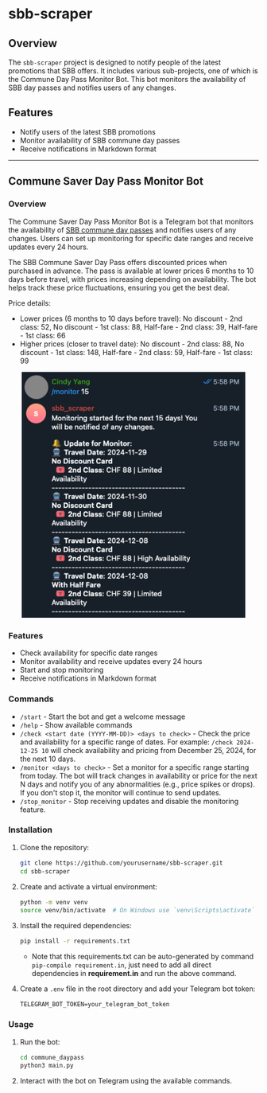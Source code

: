 # sbb-scraper

## Overview
The `sbb-scraper` project is designed to notify people of the latest promotions that SBB offers. It includes various sub-projects, one of which is the Commune Day Pass Monitor Bot. This bot monitors the availability of SBB day passes and notifies users of any changes.

## Features
- Notify users of the latest SBB promotions
- Monitor availability of SBB commune day passes
- Receive notifications in Markdown format
---
## Commune Saver Day Pass Monitor Bot

### Overview
The Commune Saver Day Pass Monitor Bot is a Telegram bot that monitors the availability of [SBB commune day passes](https://www.cartejournaliere-commune.ch/en#terms) and notifies users of any changes. Users can set up monitoring for specific date ranges and receive updates every 24 hours.

The SBB Commune Saver Day Pass offers discounted prices when purchased in advance. The pass is available at lower prices 6 months to 10 days before travel, with prices increasing depending on availability. The bot helps track these price fluctuations, ensuring you get the best deal.

Price details:

- Lower prices (6 months to 10 days before travel):
No discount - 2nd class: 52, No discount - 1st class: 88, Half-fare - 2nd class: 39, Half-fare - 1st class: 66
- Higher prices (closer to travel date):
No discount - 2nd class: 88, No discount - 1st class: 148, Half-fare - 2nd class: 59, Half-fare - 1st class: 99

<p align="center">
  <img src="response_sample.png" width="450" title="Sample Response for /monitor command">
</p>

### Features
- Check availability for specific date ranges
- Monitor availability and receive updates every 24 hours
- Start and stop monitoring
- Receive notifications in Markdown format

### Commands
- `/start` - Start the bot and get a welcome message
- `/help` - Show available commands
- `/check <start date (YYYY-MM-DD)> <days to check>` - Check the price and availability for a specific range of dates. For example: `/check 2024-12-25 10` will check availability and pricing from December 25, 2024, for the next 10 days.
- `/monitor <days to check>` - Set a monitor for a specific range starting from today. The bot will track changes in availability or price for the next N days and notify you of any abnormalities (e.g., price spikes or drops). If you don't stop it, the monitor will continue to send updates.
- `/stop_monitor` - Stop receiving updates and disable the monitoring feature.

### Installation
1. Clone the repository:
    ```sh
    git clone https://github.com/yourusername/sbb-scraper.git
    cd sbb-scraper
    ```

2. Create and activate a virtual environment:
    ```sh
    python -m venv venv
    source venv/bin/activate  # On Windows use `venv\Scripts\activate`
    ```

3. Install the required dependencies:
    ```sh
    pip install -r requirements.txt
    ```
    - Note that this requirements.txt can be auto-generated by command `pip-compile requirement.in`, just need to add all direct dependencies in **requirement.in** and run the above command.


4. Create a `.env` file in the root directory and add your Telegram bot token:
    ```env
    TELEGRAM_BOT_TOKEN=your_telegram_bot_token
    ```

### Usage
1. Run the bot:
    ```sh
    cd commune_daypass
    python3 main.py
    ```

2. Interact with the bot on Telegram using the available commands.


